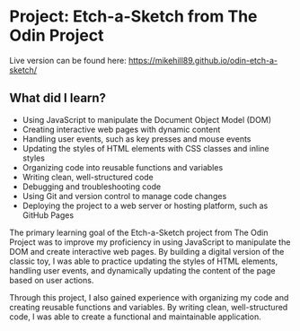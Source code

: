 # Project: Etch-a-Sketch from The Odin Project

Live version can be found here: https://mikehill89.github.io/odin-etch-a-sketch/

## What did I learn?

- Using JavaScript to manipulate the Document Object Model (DOM)
- Creating interactive web pages with dynamic content
- Handling user events, such as key presses and mouse events
- Updating the styles of HTML elements with CSS classes and inline styles
- Organizing code into reusable functions and variables
- Writing clean, well-structured code
- Debugging and troubleshooting code
- Using Git and version control to manage code changes
- Deploying the project to a web server or hosting platform, such as GitHub Pages

The primary learning goal of the Etch-a-Sketch project from The Odin Project
was to improve my proficiency in using JavaScript to manipulate the DOM and
create interactive web pages. By building a digital version of the classic toy,
I was able to practice updating the styles of HTML elements, handling user
events, and dynamically updating the content of the page based on user actions.

Through this project, I also gained experience with organizing my code and
creating reusable functions and variables. By writing clean, well-structured
code, I was able to create a functional and maintainable application. 


